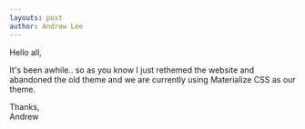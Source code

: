 ```yaml
---
layouts: post
author: Andrew Lee
---
```


Hello all,

It's been awhile.. so as you know I just rethemed the website and abandoned the old theme and we are currently using Materialize CSS as our theme.

Thanks,<br>
Andrew